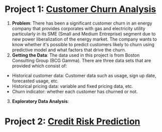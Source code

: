 # Project 1: [Customer Churn Analysis](https://github.com/waldysetio/customer-churn-analysis)
1. **Problem**: There has been a significant customer churn in an energy company that provides corporates with gas and electricity utility particularly in its SME (Small and Medium Entreprise) segment due to new power liberalization of the energy market. The company wants to know whether it's possible to predict customers likely to churn using predictive model and what factors that drive the churn. 
2. **Getting the Data**: The data used in this project is from Boston Consulting Group (BCG Gamma). There are three data sets that are provided which consist of:
- Historical customer data: Customer data such as usage, sign up date, forecasted usage, etc.
- Historical pricing data: variable and fixed pricing data, etc.
- Churn indicator: whether each customer has churned or not.  
3. **Exploratory Data Analysis**:

# Project 2: [Credit Risk Prediction](https://github.com/waldysetio/credit-risk)

